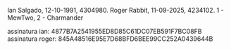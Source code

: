 Ian Salgado, 12-10-1991, 4304980. Roger Rabbit, 11-09-2025, 4234102. 1 - MewTwo, 2 - Charmander


assinatura ian: 4877B7A2541955ED8D85C61DC07EB591F7BC08FB
assinatura roger: 845A48516E95E7D68BFD6BEE99CC252A0439644B